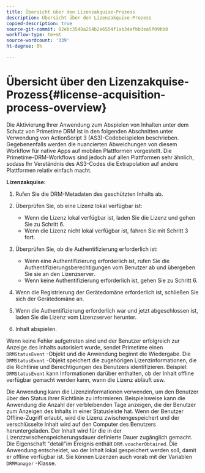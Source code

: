 ```yaml
---
title: Übersicht über den Lizenzakquise-Prozess
description: Übersicht über den Lizenzakquise-Prozess
copied-description: true
source-git-commit: 02ebc3548a254b2a6554f1ab34afbb3ea5f09bb8
workflow-type: tm+mt
source-wordcount: '339'
ht-degree: 0%

---
```


# Übersicht über den Lizenzakquise-Prozess{#license-acquisition-process-overview}

Die Aktivierung Ihrer Anwendung zum Abspielen von Inhalten unter dem Schutz von Primetime DRM ist in den folgenden Abschnitten unter Verwendung von ActionScript 3 (AS3)-Codebeispielen beschrieben. Gegebenenfalls werden die nuancierten Abweichungen von diesem Workflow für native Apps auf mobilen Plattformen vorgestellt. Die Primetime-DRM-Workflows sind jedoch auf allen Plattformen sehr ähnlich, sodass Ihr Verständnis des AS3-Codes die Extrapolation auf andere Plattformen relativ einfach macht.

**Lizenzakquise:**

1. Rufen Sie die DRM-Metadaten des geschützten Inhalts ab.
1. Überprüfen Sie, ob eine Lizenz lokal verfügbar ist:

   * Wenn die Lizenz lokal verfügbar ist, laden Sie die Lizenz und gehen Sie zu Schritt 6.
   * Wenn die Lizenz nicht lokal verfügbar ist, fahren Sie mit Schritt 3 fort.

1. Überprüfen Sie, ob die Authentifizierung erforderlich ist:

   * Wenn eine Authentifizierung erforderlich ist, rufen Sie die Authentifizierungsberechtigungen vom Benutzer ab und übergeben Sie sie an den Lizenzserver.
   * Wenn keine Authentifizierung erforderlich ist, gehen Sie zu Schritt 6.

1. Wenn die Registrierung der Gerätedomäne erforderlich ist, schließen Sie sich der Gerätedomäne an.
1. Wenn die Authentifizierung erforderlich war und jetzt abgeschlossen ist, laden Sie die Lizenz vom Lizenzserver herunter.
1. Inhalt abspielen.

Wenn keine Fehler aufgetreten sind und der Benutzer erfolgreich zur Anzeige des Inhalts autorisiert wurde, sendet Primetime einen `DRMStatusEvent` -Objekt und die Anwendung beginnt die Wiedergabe. Die `DRMStatusEvent` -Objekt speichert die zugehörigen Lizenzinformationen, die die Richtlinie und Berechtigungen des Benutzers identifizieren. Beispiel: `DRMStatusEvent` kann Informationen darüber enthalten, ob der Inhalt offline verfügbar gemacht werden kann, wann die Lizenz abläuft usw.

Die Anwendung kann die Lizenzinformationen verwenden, um den Benutzer über den Status ihrer Richtlinie zu informieren. Beispielsweise kann die Anwendung die Anzahl der verbleibenden Tage anzeigen, die der Benutzer zum Anzeigen des Inhalts in einer Statusleiste hat. Wenn der Benutzer Offline-Zugriff erlaubt, wird die Lizenz zwischengespeichert und der verschlüsselte Inhalt wird auf den Computer des Benutzers heruntergeladen. Der Inhalt wird für die in der Lizenzzwischenspeicherungsdauer definierte Dauer zugänglich gemacht. Die Eigenschaft &quot;detail&quot;im Ereignis enthält `DRM.voucherObtained`. Die Anwendung entscheidet, wo der Inhalt lokal gespeichert werden soll, damit er offline verfügbar ist. Sie können Lizenzen auch vorab mit der Variablen `DRMManager` -Klasse.
